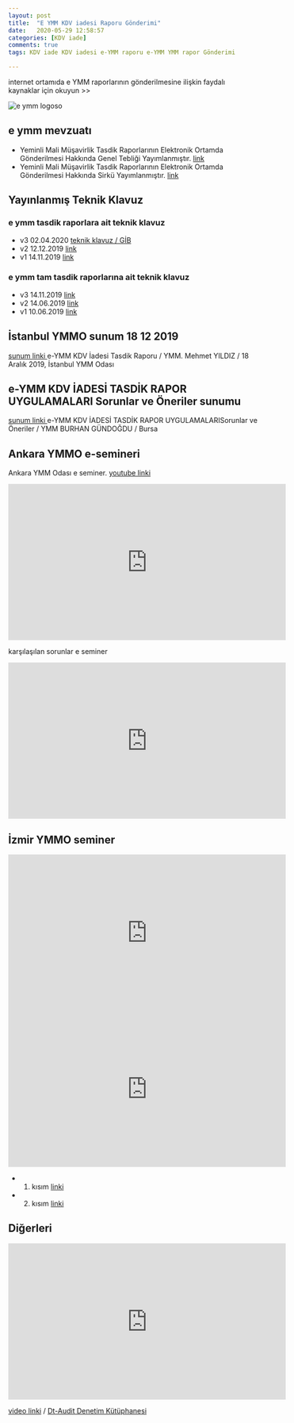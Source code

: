 ```yaml
---
layout: post
title:  "E YMM KDV iadesi Raporu Gönderimi"
date:   2020-05-29 12:58:57
categories: [KDV iade]
comments: true
tags: KDV iade KDV iadesi e-YMM raporu e-YMM YMM rapor Gönderimi 

---
```

internet ortamıda e YMM raporlarının gönderilmesine ilişkin faydalı kaynaklar için okuyun >>

![e ymm logoso](https://intvrg.gib.gov.tr/ymmside/sf/img/e-ymm-logo.jpg)

<!--more-->
## e ymm mevzuatı
- Yeminli Mali Müşavirlik Tasdik Raporlarının Elektronik Ortamda Gönderilmesi Hakkında Genel Tebliği Yayımlanmıştır. [link](https://intvrg.gib.gov.tr/ymmrapor/genel_teblig.pdf)
- Yeminli Mali Müşavirlik Tasdik Raporlarının Elektronik Ortamda Gönderilmesi Hakkında Sirkü Yayımlanmıştır. [link](https://intvrg.gib.gov.tr/ymmrapor/eymm_sirku.pdf)



## Yayınlanmış Teknik Klavuz

### e ymm tasdik raporlara ait teknik klavuz
 - v3 02.04.2020 [teknik klavuz / GİB ](https://intvrg.gib.gov.tr/ymmrapor/e-YMM_Tasdik_Raporu_Teknik_Kilavuz_v3.pdf)
 - v2 12.12.2019 [link](https://intvrg.gib.gov.tr/ymmrapor/e-YMM_Tasdik_Raporu_Teknik_Kilavuz_v2.pdf)
 - v1 14.11.2019 [link](https://intvrg.gib.gov.tr/ymmrapor/e-YMM_Tasdik_Raporu_Teknik_Kilavuz_v1.pdf)
 
 ### e ymm tam tasdik raporlarına ait teknik klavuz 
 - v3 14.11.2019 [link](https://intvrg.gib.gov.tr/ymmrapor/e-YMM_Tam_Tasdik_Raporu_Teknik_Kilavuz_v3.pdf)
 - v2 14.06.2019 [link](https://intvrg.gib.gov.tr/ymmrapor/e-YMM_Tam_Tasdik_Raporu_Teknik_Kilavuz_v2.pdf)
 - v1 10.06.2019 [link](https://intvrg.gib.gov.tr/ymmrapor/e-YMM_Tam_Tasdik_Raporu_Teknik_Kilavuz_v1.pdf)

## İstanbul YMMO sunum 18 12 2019
[sunum linki ](http://www.istanbulymmo.org.tr/dosyalar/sunumlar/20191218mehmetyildiz.pdf)
e-YMM KDV İadesi Tasdik Raporu / YMM. Mehmet YILDIZ / 18 Aralık 2019, İstanbul YMM Odası

## e-YMM KDV İADESİ TASDİK RAPOR UYGULAMALARI Sorunlar ve Öneriler sunumu
[sunum linki ](http://www.bursaymmo.org.tr/dosyagonder/upload/e-kdv-sunum-1601-1579245381.pdf)
e-YMM KDV İADESİ TASDİK RAPOR UYGULAMALARISorunlar ve Öneriler / YMM BURHAN GÜNDOĞDU / Bursa

## Ankara YMMO e-semineri

Ankara YMM Odası e seminer. 
[youtube linki](https://www.youtube.com/watch?v=Hg64B7g7i64)
<iframe width="560" height="315" src="https://www.youtube.com/embed/Hg64B7g7i64" frameborder="0" allow="accelerometer; autoplay; encrypted-media; gyroscope; picture-in-picture" allowfullscreen></iframe>

karşılaşılan sorunlar e seminer

<iframe width="560" height="315" src="https://www.youtube.com/embed/xx1AYuZdc9c" frameborder="0" allow="accelerometer; autoplay; encrypted-media; gyroscope; picture-in-picture" allowfullscreen></iframe>

## İzmir YMMO seminer

<iframe width="560" height="315" src="https://www.youtube.com/embed/-LOQ0BiTM-U" frameborder="0" allow="accelerometer; autoplay; encrypted-media; gyroscope; picture-in-picture" allowfullscreen></iframe>
<iframe width="560" height="315" src="https://www.youtube.com/embed/yPWFWbk6iGw" frameborder="0" allow="accelerometer; autoplay; encrypted-media; gyroscope; picture-in-picture" allowfullscreen></iframe>

- 1. kısım [linki](https://www.youtube.com/watch?v=yPWFWbk6iGw)
- 2. kısım [linki](https://www.youtube.com/watch?v=-LOQ0BiTM-U&t=1s)

## Diğerleri

<iframe width="560" height="315" src="https://www.youtube.com/embed/jQHdrnhXxoc" frameborder="0" allow="accelerometer; autoplay; encrypted-media; gyroscope; picture-in-picture" allowfullscreen></iframe>

[video linki](https://www.youtube.com/watch?v=jQHdrnhXxoc) / [Dt-Audit Denetim Kütüphanesi](https://www.youtube.com/channel/UCy6XuNoh4Cnl8z9j74Dh7XA)
<!--stackedit_data:
eyJoaXN0b3J5IjpbLTUxMjA2OTk0MiwtNjUwMTk4Mjk0LC0xMj
E2MzU3MDkyLDE3MTI1NjUwNTQsNDE3OTQ0NTA5LDg0MzI1NDEy
MywxMjAwODkzNjUwLDE0MDQ3NTI2NjksLTI5MDQ1ODkyOSwtMT
IwNTUwNTM4OSw3NTUwMjk5MjAsLTY4NjQ2NDgwLDQxNTcwMDEz
MV19
-->